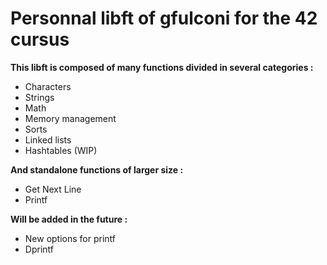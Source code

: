 # **Personnal libft of gfulconi for the 42 cursus**

**This libft is composed of many functions divided in several categories :**
- Characters
- Strings
- Math
- Memory management
- Sorts
- Linked lists
- Hashtables (WIP)

**And standalone functions of larger size :**
- Get Next Line
- Printf

**Will be added in the future :**
- New options for printf
- Dprintf
